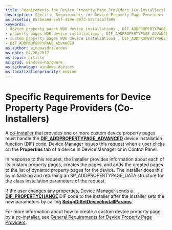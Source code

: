 ```yaml
---
title: Requirements for Device Property Page Providers (Co-Installers)
description: Specific Requirements for Device Property Page Providers (Co-Installers)
ms.assetid: b57beaed-5e5f-499e-b973-532f33b7fb99
keywords:
- device property pages WDK device installations , DIF_ADDPROPERTYPAGE_ADVANCED
- property pages WDK device installations , DIF_ADDPROPERTYPAGE_ADVANCED
- custom property pages WDK device installations , DIF_ADDPROPERTYPAGE_ADVANCED
- DIF_ADDPROPERTYPAGE_ADVANCED
ms.author: windowsdriverdev
ms.date: 04/20/2017
ms.topic: article
ms.prod: windows-hardware
ms.technology: windows-devices
ms.localizationpriority: medium
---
```


# Specific Requirements for Device Property Page Providers (Co-Installers)





A [co-installer](writing-a-co-installer.md) that provides one or more custom device property pages must handle the [**DIF_ADDPROPERTYPAGE_ADVANCED**](https://msdn.microsoft.com/library/windows/hardware/ff543656) device installation function (DIF) code. Device Manager issues this request when a user clicks on the **Properties** tab of a device in Device Manager or in Control Panel.

In response to this request, the installer provides information about each of its custom property pages, creates the pages, and adds the created pages to the list of dynamic property pages for the device. The installer does this by initializing and returning an SP_ADDPROPERTYPAGE_DATA structure for the class installation parameters of the request.

If the user changes any properties, Device Manager sends a [**DIF_PROPERTYCHANGE**](https://msdn.microsoft.com/library/windows/hardware/ff543712) DIF code to the installer after the installer sets the new parameters by calling [**SetupDiSetDeviceInstallParams**](https://msdn.microsoft.com/library/windows/hardware/ff552141).

For more information about how to create a custom device property page by a [co-installer](writing-a-co-installer.md), see [General Requirements for Device Property Page Providers](general-requirements-for-device-property-page-providers.md).

 

 





